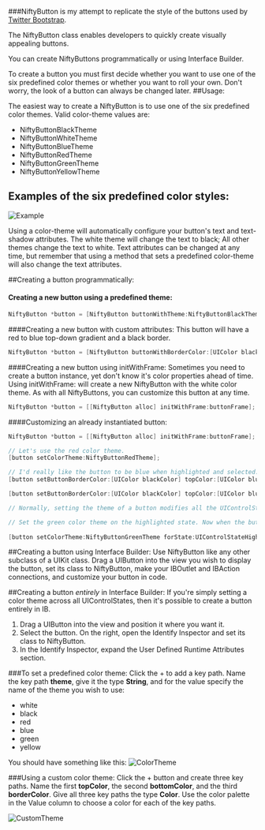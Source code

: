 ###NiftyButton is my attempt to replicate the style of the buttons used by [Twitter Bootstrap](http://twitter.github.com/bootstrap/components.html#buttonDropdowns).

The NiftyButton class enables developers to quickly create visually appealing buttons.     

You can create NiftyButtons programmatically or using Interface Builder. 

To create a button you must first decide whether you want to use one of the six predefined color themes or whether you want to roll your own. Don't worry, the look of a button can always be changed later. 
##Usage:

The easiest way to create a NiftyButton is to use one of the six predefined color themes. Valid color-theme values are: 

- NiftyButtonBlackTheme
- NiftyButtonWhiteTheme
- NiftyButtonBlueTheme
- NiftyButtonRedTheme
- NiftyButtonGreenTheme
- NiftyButtonYellowTheme
## Examples of the six predefined color styles:

![Example](http://i.imgur.com/x9WGb.png)

Using a color-theme will automatically configure your button's text and text-shadow attributes. The white theme will change the text to black; All other themes change the text to white. Text attributes can be changed at any time, but remember that using a method that sets a predefined color-theme will also change the text attributes.

##Creating a button programmatically:

#### Creating a new button using a predefined theme:
```objectivec
NiftyButton *button = [NiftyButton buttonWithTheme:NiftyButtonBlackTheme frame:buttonFrame];
```

####Creating a new button with custom attributes:
This button will have a red to blue top-down gradient and a black border.
```objectivec
NiftyButton *button = [NiftyButton buttonWithBorderColor:[UIColor blackColor topColor:[UIColor redColor] bottomColor:[UIColor blueColor] frame:myFrame];
```

####Creating a new button using initWithFrame:
Sometimes you need to create a button instance, yet don't know it's color properties ahead of time. Using initWithFrame: will create a new NiftyButton with the white color theme. As with all NiftyButtons, you can customize this button at any time.
```objectivec
NiftyButton *button = [[NiftyButton alloc] initWithFrame:buttonFrame];
```
####Customizing an already instantiated button:
```objectivec
NiftyButton *button = [[NiftyButton alloc] initWithFrame:buttonFrame];

// Let's use the red color theme.
[button setColorTheme:NiftyButtonRedTheme];

// I'd really like the button to be blue when highlighted and selected.
[button setButtonBorderColor:[UIColor blackColor] topColor:[UIColor blueColor] bottomColor:[UIColor blueColor] forState:UIControlStateHighlighted];

[button setButtonBorderColor:[UIColor blackColor] topColor:[UIColor blueColor] bottomColor:[UIColor blueColor] forState:UIControlStateSelected];

// Normally, setting the theme of a button modifies all the UIControlStates. However, if you want more control, you can set individual predefined themes to individual UIControlStates.

// Set the green color theme on the highlighted state. Now when the button is pressed, the button will turn green. When the button is released, the button will return to its UIControlStateNormal theme. Note: By default this method does not swap the top and bottom colors when the UIControlState is highlighted or selected, as is the default for all the other theme methods. To give your button the "pressed in" look for the specified state, set showDepressed to YES.
 
[button setColorTheme:NiftyButtonGreenTheme forState:UIControlStateHighlighted showDepressed:YES];
```

##Creating a button using Interface Builder:
Use NiftyButton like any other subclass of a UIKit class. Drag a UIButton into the view you wish to display the button, set its class to NiftyButton, make your IBOutlet and IBAction connections, and customize your button in code.

##Creating a button *entirely* in Interface Builder:
If you're simply setting a color theme across all UIControlStates, then it's possible to create a button entirely in IB.

1. Drag a UIButton into the view and position it where you want it.
2. Select the button. On the right, open the Identify Inspector and set its class to NiftyButton.
3. In the Identify Inspector, expand the User Defined Runtime Attributes section.

###To set a predefined color theme:
Click the + to add a key path. Name the key path **theme**, give it the type **String**, and for the value specify the name of the theme you wish to use:

- white
- black
- red
- blue
- green
- yellow 

You should have something like this:
![ColorTheme](http://i.imgur.com/tb7TM.png)


###Using a custom color theme:
Click the + button and create three key paths. Name the first **topColor**, the second **bottomColor**, and the third **borderColor**. Give all three key paths the type **Color**. Use the color palette in the Value column to choose a color for each of the key paths. 

![CustomTheme](http://i.imgur.com/7fpPl.png)

